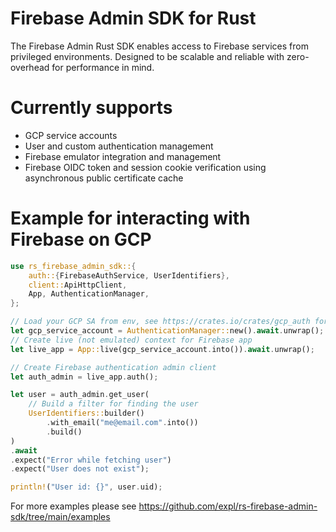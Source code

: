 # Firebase Admin SDK for Rust
The Firebase Admin Rust SDK enables access to Firebase services from privileged environments. Designed to be scalable and reliable with zero-overhead for performance in mind.

# Currently supports
* GCP service accounts
* User and custom authentication management
* Firebase emulator integration and management
* Firebase OIDC token and session cookie verification using asynchronous public certificate cache

# Example for interacting with Firebase on GCP
```rust
use rs_firebase_admin_sdk::{
    auth::{FirebaseAuthService, UserIdentifiers},
    client::ApiHttpClient,
    App, AuthenticationManager,
};

// Load your GCP SA from env, see https://crates.io/crates/gcp_auth for more details
let gcp_service_account = AuthenticationManager::new().await.unwrap();
// Create live (not emulated) context for Firebase app
let live_app = App::live(gcp_service_account.into()).await.unwrap();

// Create Firebase authentication admin client
let auth_admin = live_app.auth();

let user = auth_admin.get_user(
    // Build a filter for finding the user
    UserIdentifiers::builder()
        .with_email("me@email.com".into())
        .build()
)
.await
.expect("Error while fetching user")
.expect("User does not exist");

println!("User id: {}", user.uid);
```

For more examples please see https://github.com/expl/rs-firebase-admin-sdk/tree/main/examples